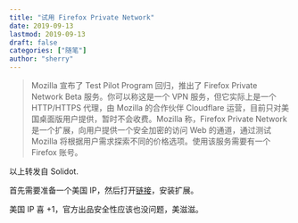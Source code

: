 ```yaml
---
title: "试用 Firefox Private Network" 
date: 2019-09-13
lastmod: 2019-09-13
draft: false
categories: ["随笔"]
author: "sherry"
---
```

> Mozilla 宣布了 Test Pilot Program 回归，推出了 Firefox Private Network Beta 服务。你可以称这是一个 VPN 服务，但它实际上是一个 HTTP/HTTPS 代理，由 Mozilla 的合作伙伴 Cloudflare 运营，目前只对美国桌面版用户提供，暂时不会收费。Mozilla 称，Firefox Private Network 是一个扩展，向用户提供一个安全加密的访问 Web 的通道，通过测试 Mozilla 将根据用户需求探索不同的价格选项。使用该服务需要有一个 Firefox 账号。

<!--more-->

以上转发自 Solidot.

首先需要准备一个美国 IP，然后打开[链接](https://private-network.firefox.com/)，安装扩展。

美国 IP 喜 +1，官方出品安全性应该也没问题，美滋滋。
